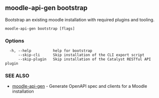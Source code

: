 ## moodle-api-gen bootstrap

Bootstrap an existing moodle installation with required plugins and tooling.

```
moodle-api-gen bootstrap [flags]
```

### Options

```
  -h, --help          help for bootstrap
      --skip-cli      Skip installation of the CLI export script
      --skip-plugin   Skip installation of the Catalyst RESTful API plugin
```

### SEE ALSO

* [moodle-api-gen](moodle-api-gen.md)	 - Generate OpenAPI spec and clients for a Moodle installation

